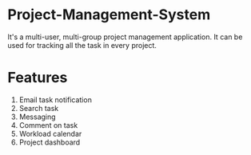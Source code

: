 # Project-Management-System
It's a multi-user, multi-group project management application. It can be used for tracking all the task in every project.

# Features
1. Email task notification 
2. Search task
3. Messaging 
4. Comment on task
5. Workload calendar
6. Project dashboard 
